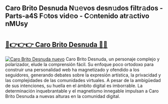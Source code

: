 ## Caro Brito Desnuda N𝚞𝚎vos desn𝚞dos filtr𝚊dos - Parts-a4S F𝚘tos vid𝚎o - C𝚘ntenido atr𝚊ctivo nMUsy

# <h2><a href="http://mb7jz19.tromn.icu/?c=Caro+Brito+Desnuda">🔗👉👉👉 Caro Brito Desnuda 🔗🔗</a></h2>

[![Caro Brito Desnuda nuevo](https://i.imgur.com/pEAQMta.gif)](http://mb7jz19.tromn.icu/?c=Caro+Brito+Desnuda)
Caro Brito Desnuda, un personaje complejo y polarizador, elude la comprensión fácil. Su enfoque poco ortodoxo para construir una personalidad web ha magnetizado y ofendido a los seguidores, generando debates sobre la expresión artística, la privacidad y las complejidades de las comunidades virtuales. A pesar de la ambigüedad de sus intenciones, su huella en el ámbito digital es imborrable. La determinación inquebrantable y el magnetismo innegable impulsan a Caro Brito Desnuda a nuevas alturas en la comunidad digital.
